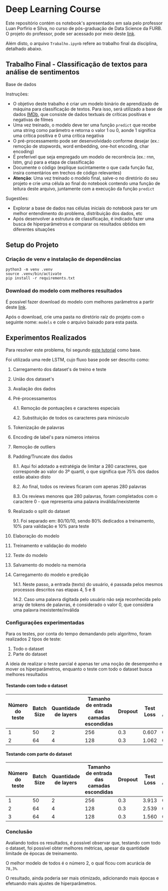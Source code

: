 # Deep Learning Course

Este repositório contém os notebook's apresentados em sala pelo professor Luan Porfirio e Silva, no curso de pós-graduação de Data Science da FURB. O projeto do professor, pode ser acessado por meio deste [link][github-deeplearning-furb].

Além disto, o arquivo `Trabalho.ipynb` refere ao trabalho final da disciplina, detalhado abaixo.

## Trabalho Final - Classificação de textos para análise de sentimentos

Base de dados 

Instruções:
- O objetivo deste trabalho é criar um modelo binário de aprendizado de máquina para classificação de textos. 
Para isso, será utilizado a base de dados [IMDb](http://ai.stanford.edu/~amaas/data/sentiment/), que consiste de dados textuais de críticas positivas e negativas de filmes
- Uma vez treinado, o modelo deve ter uma função `predict` que recebe uma string como parâmetro e retorna o valor 1 ou 0, aonde 1 significa uma crítica positiva e 0 uma crítica negativa
- O pré-processamento pode ser desenvolvidado conforme desejar (ex.: remoção de stopwords, word embedding, one-hot encoding, char encoding)
- É preferível que seja empregado um modelo de recorrência (ex.: rnn, lstm, gru) para a etapa de classificação
- Documente o código (explique sucintamente o que cada função faz, insira comentários em trechos de código relevantes)
- **Atenção**: Uma vez treinado o modelo final, salve-o no diretório do seu projeto e crie uma célula ao final do notebook contendo uma função de leitura deste arquivo, juntamente com a execução da função `predict`

Sugestões:
- Explorar a base de dados nas células iniciais do notebook para ter um melhor entendimento do problema, distribuição dos dados, etc
- Após desenvolver a estrutura de classificação, é indicado fazer uma busca de hiperparâmetros e comparar os resultados obtidos em diferentes situações


## Setup do Projeto

### Criação de venv e instalação de dependências

```
python3 -m venv .venv
source .venv/bin/activate
pip install -r requirements.txt
```

### Download do modelo com melhores resultados

É possível fazer download do modelo com melhores parâmetros a partir deste [link][link-download-modelo-predict].

Após o download, crie uma pasta no diretório raíz do projeto com o seguinte nome: `models` e cole o arquivo baixado para esta pasta.

## Experimentos Realizados

Para resolver este problema, foi segundo [este tutorial][tutorial-base-medium] como base.

Foi utilizada uma rede LSTM, cujo fluxo base pode ser descrito como:

1. Carregamento dos dataset's de treino e teste
2. União dos dataset's
3. Avaliação dos dados
4. Pré-processamentos
    
    4.1. Remoção de pontuações e caracteres especiais
    
    4.2. Substituição de todos os caracteres para minúsculo

5. Tokenização de palavras
6. Encoding de label's para números inteiros
7. Remoção de outliers
8. Padding/Truncate dos dados

    8.1. Aqui foi adotado a estratégia de limitar a 280 caracteres, que corresponde ao valor do 3º quartil, o que significa que 75% dos dados estão abaixo disto

    8.2. Ao final, todos os reviews ficaram com apenas 280 palavras

    8.3. Os reviews menores que 280 palavras, foram completados com o caractere 0 - que representa uma palavra inválida/inexistente

9. Realizado o split do dataset

    9.1. Foi separado em: 80/10/10, sendo 80% dedicados a treinamento, 10% para validação e 10% para teste

10. Elaboração do modelo

11. Treinamento e validação do modelo

12. Teste do modelo

13. Salvamento do modelo na memória

14. Carregamento do modelo e predição

    14.1. Neste passo, a entrada (texto) do usuário, é passada pelos mesmos processos descritos nas etapas 4, 5 e 8

    14.2. Caso uma palavra digitada pelo usuário não seja reconhecida pelo array de tokens de palavras, é considerado o valor 0, que considera uma palavra inexistente/inválida


### Configurações experimentadas

Para os testes, por conta do tempo demandando pelo algoritmo, foram realizados 2 tipos de teste:

1. Todo o dataset
2. Parte do dataset

A ideia de realizar o teste parcial é apenas ter uma noção de desempenho e mover os hiperparâmetros, enquanto o teste com todo o dataset busca melhores resultados

#### Testando com todo o dataset

| Número do teste | Batch Size | Quantidade de layers | Tamanho de entrada das camadas escondidas | Dropout | Test Loss | Test Accuracy | Quantidade de épocas de treinamento  |
|-----------------|------------|----------------------|-------------------------------------------|---------|-----------|---------------|--------------------------------------|
| 1               | 50         | 2                    | 256                                       | 0.3     | 0.607     | 0.737         | 2                                    |
| 2               | 64         | 4                    | 128                                       | 0.3     | 1.062     | 0.783         | 10                                   |

#### Testando com parte do dataset

| Número do teste | Batch Size | Quantidade de layers | Tamanho de entrada das camadas escondidas | Dropout | Test Loss | Test Accuracy | Quantidade de épocas de treinamento  | Quantidade de dados por classe |
|-----------------|------------|----------------------|-------------------------------------------|---------|-----------|---------------|--------------------------------------|--------------------------------|
| 1               | 50         | 2                    | 256                                       | 0.3     | 3.913     | 0.410         | 10                                   | 1000                           |
| 2               | 64         | 4                    | 128                                       | 0.3     | 2.539     | 0.510         | 10                                   | 1000                           |
| 3               | 64         | 4                    | 128                                       | 0.3     | 1.560     | 0.675         | 10                                   | 10000                          |


### Conclusão

Avaliando todos os resultados, é possível observar que, testando com todo o dataset, foi possível obter melhores métricas, apesar da quantidade limitade de épocas de treinamento.

O melhor modelo de todos é o número 2, o qual ficou com acurácia de `78,3%`. 

O resultado, ainda poderia ser mais otimizado, adicionando mais épocas e efetuando mais ajustes de hiperparâmetros.

[github-deeplearning-furb]: https://github.com/luanps/furb_deeplearning
[link-download-modelo-predict]: https://drive.google.com/file/d/1dxRgR1EJYKPusJj-86NB40k9LenbXcEI/view?usp=sharing
[tutorial-base-medium]: https://towardsdatascience.com/sentiment-analysis-using-lstm-step-by-step-50d074f09948